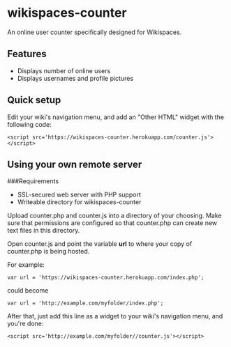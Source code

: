 # wikispaces-counter 

An online user counter specifically designed for Wikispaces.

## Features
* Displays number of online users
* Displays usernames and profile pictures

## Quick setup
Edit your wiki's navigation menu, and add an "Other HTML" widget with the following code:


````
<script src='https://wikispaces-counter.herokuapp.com/counter.js'></script>
````

## Using your own remote server
###Requirements
* SSL-secured web server with PHP support
* Writeable directory for wikispaces-counter

Upload counter.php and counter.js into a directory of your choosing. Make sure that permissions are configured so that counter.php can create new text files in this directory.

Open counter.js and point the variable **url** to where your copy of counter.php is being hosted.

For example:
````
var url = 'https://wikispaces-counter.herokuapp.com/index.php';
````

could become
````
var url = 'http://example.com/myfolder/index.php';
````

After that, just add this line as a widget to your wiki's navigation menu, and you're done:
````
<script src='http://example.com/myfolder//counter.js'></script>
````







